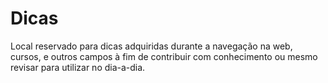# Dicas
Local reservado para dicas adquiridas durante a navegação na web, cursos, e outros campos à fim de contribuir com conhecimento ou mesmo revisar para utilizar no dia-a-dia.
